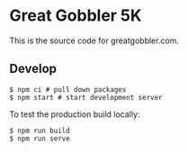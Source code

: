 # Great Gobbler 5K

This is the source code for greatgobbler.com.

## Develop

```shell
$ npm ci # pull down packages
$ npm start # start development server
```

To test the production build locally:

```shell
$ npm run build
$ npm run serve
```